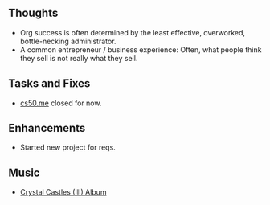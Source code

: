 ## Thoughts
* Org success is often determined by the least effective, overworked, bottle-necking administrator.
* A common entrepreneur / business experience: Often, what people think they sell is not really what they sell.

## Tasks and Fixes
* [cs50.me](https://cs50.me) closed for now.

## Enhancements
* Started new project for reqs.

## Music
* [Crystal Castles (III) Album](https://www.youtube.com/watch?v=lhTW6f6H5Co&list=PLs9zwqXsceUj8FHksSCARgYEZY3ao8ngc)
